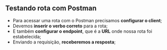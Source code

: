 ## Testando rota com Postman

- Para acessar uma rota com o Postman precisamos **configurar o client**;
- Devemos **inserir o verbo correto** para a rota;
- E também **configurar o endpoint**, que é a **URL** onde nossa rota foi estabelecida;
- Enviando a requisição, **receberemos a resposta**;